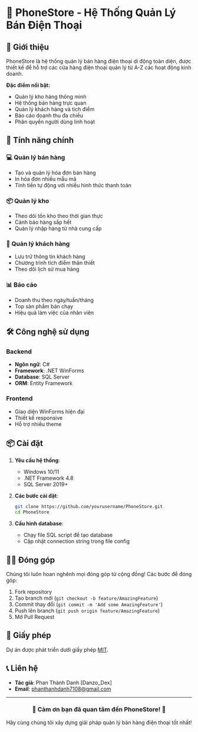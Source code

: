 # 📱 PhoneStore - Hệ Thống Quản Lý Bán Điện Thoại

## 🌟 Giới thiệu

PhoneStore là hệ thống quản lý bán hàng điện thoại di động toàn diện, được thiết kế để hỗ trợ các cửa hàng điện thoại quản lý từ A-Z các hoạt động kinh doanh.

**Đặc điểm nổi bật:**
- Quản lý kho hàng thông minh
- Hệ thống bán hàng trực quan
- Quản lý khách hàng và tích điểm
- Báo cáo doanh thu đa chiều
- Phân quyền người dùng linh hoạt

## 🚀 Tính năng chính

### 💻 Quản lý bán hàng
- Tạo và quản lý hóa đơn bán hàng
- In hóa đơn nhiều mẫu mã
- Tính tiền tự động với nhiều hình thức thanh toán

### 📦 Quản lý kho
- Theo dõi tồn kho theo thời gian thực
- Cảnh báo hàng sắp hết
- Quản lý nhập hàng từ nhà cung cấp

### 👥 Quản lý khách hàng
- Lưu trữ thông tin khách hàng
- Chương trình tích điểm thân thiết
- Theo dõi lịch sử mua hàng

### 📊 Báo cáo
- Doanh thu theo ngày/tuần/tháng
- Top sản phẩm bán chạy
- Hiệu quả làm việc của nhân viên

## 🛠 Công nghệ sử dụng

### Backend
- **Ngôn ngữ**: C#
- **Framework**: .NET WinForms
- **Database**: SQL Server
- **ORM**: Entity Framework

### Frontend
- Giao diện WinForms hiện đại
- Thiết kế responsive
- Hỗ trợ nhiều theme

## 📦 Cài đặt

1. **Yêu cầu hệ thống**:
   - Windows 10/11
   - .NET Framework 4.8
   - SQL Server 2019+

2. **Các bước cài đặt**:
   ```bash
   git clone https://github.com/yourusername/PhoneStore.git
   cd PhoneStore
   ```

3. **Cấu hình database**:
   - Chạy file SQL script để tạo database
   - Cập nhật connection string trong file config

## 👨‍💻 Đóng góp

Chúng tôi luôn hoan nghênh mọi đóng góp từ cộng đồng! Các bước để đóng góp:
1. Fork repository
2. Tạo branch mới (`git checkout -b feature/AmazingFeature`)
3. Commit thay đổi (`git commit -m 'Add some AmazingFeature'`)
4. Push lên branch (`git push origin feature/AmazingFeature`)
5. Mở Pull Request

## 📜 Giấy phép

Dự án được phát triển dưới giấy phép [MIT](https://choosealicense.com/licenses/mit/).

## 📞 Liên hệ

- **Tác giả**: Phan Thành Danh [Danzo_Dex]
- **Email**: phanthanhdanh7108@gmail.com

---

<div align="center">
  <h3>🎉 Cảm ơn bạn đã quan tâm đến PhoneStore! 🎉</h3>
  <p>Hãy cùng chúng tôi xây dựng giải pháp quản lý bán hàng điện thoại tốt nhất!</p>
</div>

